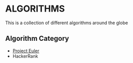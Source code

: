 # ALGORITHMS
This is a collection of different algorithms around the globe

## Algorithm Category
- [Project Euler](https://github.com/jjokah/algorithms/tree/main/project_euler)
- HackerRank
